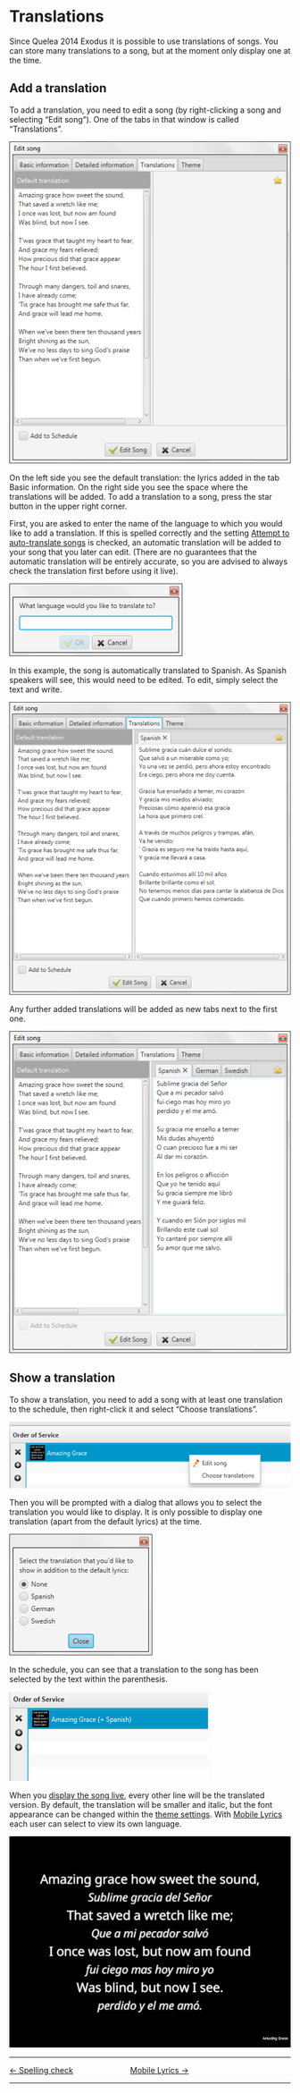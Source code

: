 # Translations

Since Quelea 2014 Exodus it is possible to use translations of songs.
You can store many translations to a song, but at the moment only
display one at the time.

## Add a translation

To add a translation, you need to edit a song (by right-clicking a song
and selecting “Edit song”). One of the tabs in that window is called
“Translations”.

![](Translations_tab.png)

On the left side you see the default translation: the lyrics added in
the tab Basic information. On the right side you see the space where the
translations will be added. To add a translation to a song, press the
star button in the upper right corner.

First, you are asked to enter the name of the language to which you
would like to add a translation. If this is spelled correctly and the
setting [Attempt to auto-translate
songs](General_tab#attempt-to-auto-translate-songs "General tab") is
checked, an automatic translation will be added to your song that you
later can edit. (There are no guarantees that the automatic translation
will be entirely accurate, so you are advised to always check the
translation first before using it live).

![](Translations_dialog.png)

In this example, the song is automatically translated to Spanish. As
Spanish speakers will see, this would need to be edited. To edit, simply
select the text and write.

![](Translations_one_language.png)

Any further added translations will be added as new tabs next to the
first one.

![](Translations_several_languages.png)

## Show a translation

To show a translation, you need to add a song with at least one
translation to the schedule, then right-click it and select “Choose
translations”.

![](Translations_menu.png)

Then you will be prompted with a dialog that allows you to select the
translation you would like to display. It is only possible to display
one translation (apart from the default lyrics) at the time.

![](Translations_select.png)

In the schedule, you can see that a translation to the song has been
selected by the text within the parenthesis.

![](Translations_schedule.png)

When you [display the song live](Showing_something_live "Showing something live"),
every other line will be the translated version. By default, the
translation will be smaller and italic, but the font appearance can be
changed within the [theme
settings](Themes#setting-up-a-theme "Themes"). With [Mobile
Lyrics](Mobile_Lyrics "Mobile Lyrics") each user can select to view its own
language.

![](Translations_output.jpg)

-----

[← Spelling check](Spelling_check "Spelling check")
&nbsp;&nbsp;&nbsp;&nbsp;&nbsp;&nbsp;&nbsp;&nbsp;&nbsp;&nbsp;&nbsp;&nbsp;&nbsp;&nbsp;&nbsp;&nbsp;&nbsp;&nbsp;&nbsp;&nbsp;&nbsp;&nbsp;&nbsp;&nbsp; [Mobile Lyrics
→](Mobile_Lyrics "Mobile Lyrics")

---
